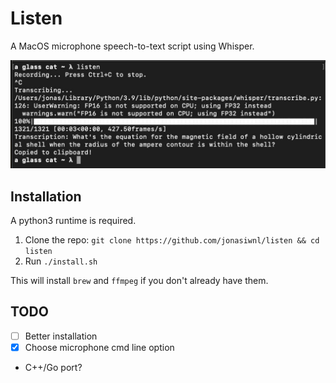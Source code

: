 # Listen

A MacOS microphone speech-to-text script using Whisper.

![Listen usage](example.jpg)

## Installation

A python3 runtime is required.

1) Clone the repo: `git clone https://github.com/jonasiwnl/listen && cd listen`
2) Run `./install.sh`

This will install `brew` and `ffmpeg` if you don't already have them.

## TODO

- [ ] Better installation
- [x] Choose microphone cmd line option
- C++/Go port?
